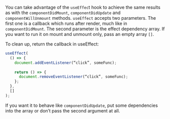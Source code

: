 You can take advantage of the `useEffec`t hook to achieve the same results as with the `componentDidMount`, `componentDidUpdate` and `componentWillUnmount` methods. `useEffect` accepts two parameters. The first one is a callback which runs after render, much like in `componentDidMount`. The second parameter is the effect dependency array. If you want to run it on mount and unmount only, pass an empty array `[]`.

To clean up, return the callback in useEffect:

```jsx
useEffect(
  () => {
    document.addEventListener(“click”, someFunc);
    
    return () => {
      document.removeEventListener(“click”, someFunc);
    };
  },
  []
);
```

If you want it to behave like `componentDidUpdate`, put some dependencies into the array or don’t pass the second argument at all.

